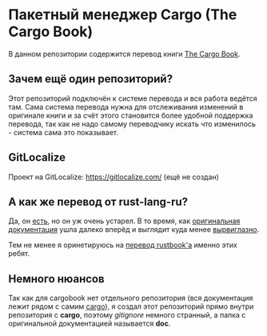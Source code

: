# Пакетный менеджер Cargo (The Cargo Book)

В данном репозитории содержится перевод книги [The Cargo Book](https://github.com/rust-lang/cargo/src/doc).

## Зачем ещё один репозиторий?

Этот репозиторий подключён к системе перевода и вся работа ведётся там.
Сама система перевода нужна для отслеживания изменений в оригинале книги и
за счёт этого становится более удобной поддержка перевода, так как не надо
самому переводчику искать что изменилось - система сама это показывает.

## GitLocalize

Проект на GitLocalize: https://gitlocalize.com/ (ещё не создан)

## А как же перевод от rust-lang-ru?

Да, он [есть](https://github.com/rust-lang-ru/cargo-docs-ru), но он уж очень устарел.
В то время, как [оригинальная документация](https://doc.rust-lang.org/cargo) ушла далеко вперёд
и выглядит куда менее [вырвиглазно](https://rurust.github.io/cargo-docs-ru).

Тем не менее я оринетируюсь на [перевод rustbook'а](https://github.com/rust-lang-ru/book) именно этих ребят.

## Немного нюансов

Так как для cargobook нет отдельного репозитория (вся документация лежит рядом с самим
[cargo](https://github.com/rust-lang/cargo)), я создал этот репозиторий прямо внутри репозитория с **cargo**,
поэтому *gitignore* немного странный, а папка с оригинальной документацией называется **doc**.
